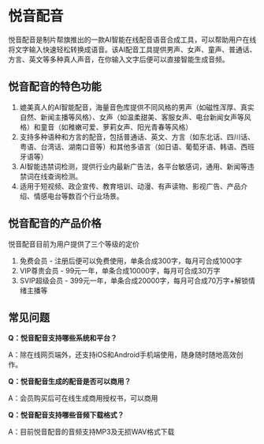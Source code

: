 # 悦音配音

悦音配音是制片帮旗推出的一款AI智能在线配音语音合成工具，可以帮助用户在线将文字输入快速轻松转换成语音。该AI配音工具提供男声、女声、童声、普通话、方言、英文等多种真人声音，在你输入文字后便可以直接智能生成音频。
<h2>悦音配音的特色功能</h2>
<ol>
 	<li>媲美真人的AI智能配音，海量音色库提供不同风格的男声（如磁性浑厚、真实自然、新闻主播等风格）、女声（如温柔甜美、客服女声、电台新闻女声等风格）和童音（如稚嫩可爱、萝莉女声、阳光青春等风格）</li>
 	<li>支持多种语种和方言的配音，包括普通话、英文、方言（如东北话、四川话、粤语、台湾话、湖南口音等）和其他多语言（如日语、葡萄牙语、韩语、西班牙语等）</li>
 	<li>AI智能违禁词检测，提供行业内最新广告法，各平台敏感词，通用、新闻等违禁词在线查询检测。</li>
 	<li>适用于短视频、政企宣传、教育培训、动漫、有声读物、影视广告、产品介绍、情感电台等数百个行业场景。</li>
</ol>
<h2>悦音配音的产品价格</h2>
悦音配音目前为用户提供了三个等级的定价
<ol>
 	<li>免费会员 - 注册后便可以免费使用，单条合成300字，每月可合成1000字</li>
 	<li>VIP尊贵会员 - 99元一年，单条合成10000字，每月可合成30万字</li>
 	<li>SVIP超级会员 - 399元一年，单条合成20000字，每月可合成70万字+解锁情绪主播等</li>
</ol>
<h2>常见问题</h2>
<strong>Q：悦音配音支持哪些系统和平台？</strong>

A：除在线网页端外，还支持iOS和Android手机端使用，随身随时随地高效创作。

<strong>Q：悦音配音生成的配音是否可以商用？</strong>

A：会员购买后可在线生成商用授权书，可以商用

<strong>Q：悦音配音支持哪些音频下载格式？</strong>

A：目前悦音配音的音频支持MP3及无损WAV格式下载